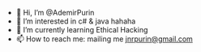 - 👋 Hi, I’m @AdemirPurin
- 👀 I’m interested in c# & java hahaha
- 🌱 I’m currently learning Ethical Hacking
- 📫 How to reach me: mailing me jnrpurin@gmail.com

<!---
jnrpurin/jnrpurin is a ✨ special ✨ repository because its `README.md` (this file) appears on your GitHub profile.
You can click the Preview link to take a look at your changes.
--->
